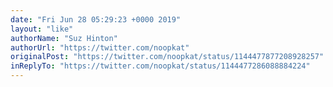 ```yaml
---
date: "Fri Jun 28 05:29:23 +0000 2019"
layout: "like"
authorName: "Suz Hinton"
authorUrl: "https://twitter.com/noopkat"
originalPost: "https://twitter.com/noopkat/status/1144477877208928257"
inReplyTo: "https://twitter.com/noopkat/status/1144477286088884224"
---
```

